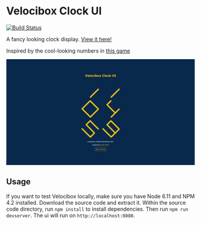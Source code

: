 # Velocibox Clock UI

[![Build Status](https://travis-ci.com/andydevs/velocibox-clock-ui.svg?branch=master)](https://travis-ci.com/andydevs/velocibox-clock-ui)

A fancy looking clock display. [View it here!](https://andydevs.github.io/velocibox-clock-ui)

Inspired by the cool-looking numbers in [this game](https://youtu.be/TbqZv9WGQR4)

![Screenshot](./screenshot.png)

## Usage

If you want to test Velocibox locally, make sure you have Node 6.11 and NPM 4.2 installed. Download the source code and extract it. Within the source code directory, run `npm install` to install dependencies. Then run `npm run devserver`. The ui will run on `http://localhost:8080`.
